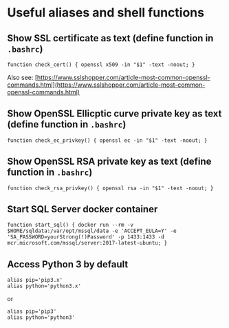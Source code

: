 # Useful aliases and shell functions

## Show SSL certificate as text (define function in `.bashrc`)

`function check_cert() { openssl x509 -in "$1" -text -noout; }`

Also see: [https://www.sslshopper.com/article-most-common-openssl-commands.html](https://www.sslshopper.com/article-most-common-openssl-commands.html)

## Show OpenSSL Ellicptic curve private key as text (define function in `.bashrc`)

`function check_ec_privkey() { openssl ec -in "$1" -text -noout; }`

## Show OpenSSL RSA private key as text (define function in `.bashrc`)

`function check_rsa_privkey() { openssl rsa -in "$1" -text -noout; }`

## Start SQL Server docker container
`function start_sql() { docker run --rm -v $HOME/sqldata:/var/opt/mssql/data -e 'ACCEPT_EULA=Y' -e 'SA_PASSWORD=yourStrong(!)Password' -p 1433:1433 -d mcr.microsoft.com/mssql/server:2017-latest-ubuntu; }`

## Access Python 3 by default
```
alias pip='pip3.x'
alias python='python3.x'
```
or
```
alias pip='pip3'
alias python='python3'
```

